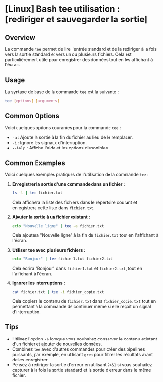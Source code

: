 # [Linux] Bash tee utilisation : [rediriger et sauvegarder la sortie]

## Overview
La commande `tee` permet de lire l'entrée standard et de la rediriger à la fois vers la sortie standard et vers un ou plusieurs fichiers. Cela est particulièrement utile pour enregistrer des données tout en les affichant à l'écran.

## Usage
La syntaxe de base de la commande `tee` est la suivante :

```bash
tee [options] [arguments]
```

## Common Options
Voici quelques options courantes pour la commande `tee` :

- `-a` : Ajoute la sortie à la fin du fichier au lieu de le remplacer.
- `-i` : Ignore les signaux d'interruption.
- `--help` : Affiche l'aide et les options disponibles.

## Common Examples
Voici quelques exemples pratiques de l'utilisation de la commande `tee` :

1. **Enregistrer la sortie d'une commande dans un fichier :**

   ```bash
   ls -l | tee fichier.txt
   ```

   Cela affichera la liste des fichiers dans le répertoire courant et enregistrera cette liste dans `fichier.txt`.

2. **Ajouter la sortie à un fichier existant :**

   ```bash
   echo "Nouvelle ligne" | tee -a fichier.txt
   ```

   Cela ajoutera "Nouvelle ligne" à la fin de `fichier.txt` tout en l'affichant à l'écran.

3. **Utiliser tee avec plusieurs fichiers :**

   ```bash
   echo "Bonjour" | tee fichier1.txt fichier2.txt
   ```

   Cela écrira "Bonjour" dans `fichier1.txt` et `fichier2.txt`, tout en l'affichant à l'écran.

4. **Ignorer les interruptions :**

   ```bash
   cat fichier.txt | tee -i fichier_copie.txt
   ```

   Cela copiera le contenu de `fichier.txt` dans `fichier_copie.txt` tout en permettant à la commande de continuer même si elle reçoit un signal d'interruption.

## Tips
- Utilisez l'option `-a` lorsque vous souhaitez conserver le contenu existant d'un fichier et ajouter de nouvelles données.
- Combinez `tee` avec d'autres commandes pour créer des pipelines puissants, par exemple, en utilisant `grep` pour filtrer les résultats avant de les enregistrer.
- Pensez à rediriger la sortie d'erreur en utilisant `2>&1` si vous souhaitez capturer à la fois la sortie standard et la sortie d'erreur dans le même fichier.